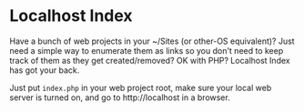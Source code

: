 # Localhost Index

Have a bunch of web projects in your ~/Sites (or other-OS equivalent)? Just need a simple way to enumerate them as links so you don't need to 
keep track of them as they get created/removed? OK with PHP? Localhost Index has got your back.

Just put `index.php` in your web project root, make sure your local web server is turned on, and go to http://localhost in a browser.
